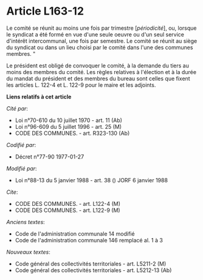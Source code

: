 # Article L163-12

Le comité se réunit au moins une fois par trimestre [*périodicité*], ou, lorsque le syndicat a été formé en vue d'une seule
oeuvre ou d'un seul service d'intérêt intercommunal, une fois par semestre. Le comité se réunit au siège du syndicat ou dans
un lieu choisi par le comité dans l'une des communes membres. "

Le président est obligé de convoquer le comité, à la demande du tiers au moins des membres du comité.    Les règles relatives
à l'élection et à la durée du mandat du président et des membres du bureau sont celles que fixent les articles L. 122-4 et L.
122-9 pour le maire et les adjoints.

**Liens relatifs à cet article**

_Cité par_:

  - Loi n°70-610 du 10 juillet 1970 - art. 11 (Ab)
  - Loi n°96-609 du 5 juillet 1996 - art. 25 (M)
  - CODE DES COMMUNES. - art. R323-130 (Ab)

_Codifié par_:

  - Décret n°77-90 1977-01-27

_Modifié par_:

  - Loi n°88-13 du 5 janvier 1988 - art. 38 () JORF 6 janvier 1988

_Cite_:

  - CODE DES COMMUNES. - art. L122-4 (M)
  - CODE DES COMMUNES. - art. L122-9 (M)

_Anciens textes_:

  - Code de l'administration communale 14 modifié
  - Code de l'administration communale 146 remplacé al. 1 à 3

_Nouveaux textes_:

  - Code général des collectivités territoriales - art. L5211-2 (M)
  - Code général des collectivités territoriales - art. L5212-13 (Ab)
